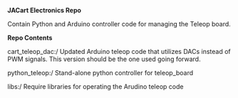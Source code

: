 **JACart Electronics Repo**

Contain Python and Arduino controller code for managing the Teleop board.

**Repo Contents**

cart_teleop_dac:/ Updated Arduino teleop code that utilizes DACs instead of PWM signals. This version should be the one used going forward.

python_teleop:/ Stand-alone python controller for teleop_board

libs:/ Require libraries for operating the Arudino teleop code
